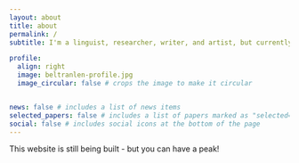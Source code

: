 ```yaml
---
layout: about
title: about
permalink: /
subtitle: I'm a linguist, researcher, writer, and artist, but currently working at Carnegie Mellon University Libraries as an <a href='https://www.library.cmu.edu/about/people/lencia-beltran'>Open Science Program Coordinator</a>

profile:
  align: right
  image: beltranlen-profile.jpg
  image_circular: false # crops the image to make it circular


news: false # includes a list of news items
selected_papers: false # includes a list of papers marked as "selected={true}"
social: false # includes social icons at the bottom of the page
---
```


This website is still being built - but you can have a peak!
